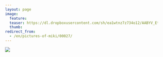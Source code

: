 ```yaml
---
layout: page
image:
  feature:
  teaser: https://dl.dropboxusercontent.com/sh/ea1wtnz7z734o12/AABYV_EtQ-Vzz74AZ4M9CcFCa/mikin-kuvat/3/DSC08555-245px.jpg
  thumb:
redirect_from:
  - /en/pictures-of-miki/00027/
---
```


[![](https://dl.dropboxusercontent.com/sh/ea1wtnz7z734o12/AACKqckWxI1DEFllg4gcVEW9a/mikin-kuvat/3/DSC08555-800px.jpg)](https://dl.dropboxusercontent.com/sh/ea1wtnz7z734o12/AAALd5jZJL8rPwXgdv0RlL98a/mikin-kuvat/3/DSC08555.jpg)
